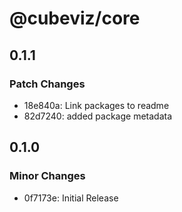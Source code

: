 # @cubeviz/core

## 0.1.1

### Patch Changes

- 18e840a: Link packages to readme
- 82d7240: added package metadata

## 0.1.0

### Minor Changes

- 0f7173e: Initial Release
